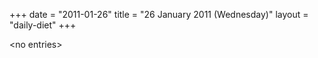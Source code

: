 +++
date = "2011-01-26"
title = "26 January 2011 (Wednesday)"
layout = "daily-diet"
+++

<p>&lt;no entries&gt;</p>